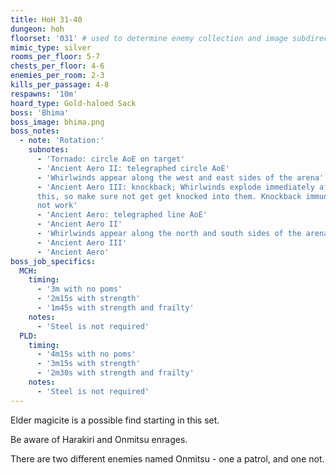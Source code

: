 ```yaml
---
title: HoH 31-40
dungeon: hoh
floorset: '031' # used to determine enemy collection and image subdirectory
mimic_type: silver
rooms_per_floor: 5-7
chests_per_floor: 4-6
enemies_per_room: 2-3
kills_per_passage: 4-8
respawns: '10m'
hoard_type: Gold-haloed Sack
boss: 'Bhima'
boss_image: bhima.png
boss_notes:
  - note: 'Rotation:'
    subnotes:
      - 'Tornado: circle AoE on target'
      - 'Ancient Aero II: telegraphed circle AoE'
      - 'Whirlwinds appear along the west and east sides of the arena'
      - 'Ancient Aero III: knockback; Whirlwinds explode immediately after
      this, so make sure not get get knocked into them. Knockback immunity does
      not work'
      - 'Ancient Aero: telegraphed line AoE'
      - 'Ancient Aero II'
      - 'Whirlwinds appear along the north and south sides of the arena'
      - 'Ancient Aero III'
      - 'Ancient Aero'
boss_job_specifics:
  MCH:
    timing:
      - '3m with no poms'
      - '2m15s with strength'
      - '1m45s with strength and frailty'
    notes:
      - 'Steel is not required'
  PLD:
    timing:
      - '4m15s with no poms'
      - '3m15s with strength'
      - '2m30s with strength and frailty'
    notes:
      - 'Steel is not required'
---
```


Elder magicite is a possible find starting in this set.

Be aware of Harakiri and Onmitsu enrages.

There are two different enemies named Onmitsu - one a patrol, and one not.
